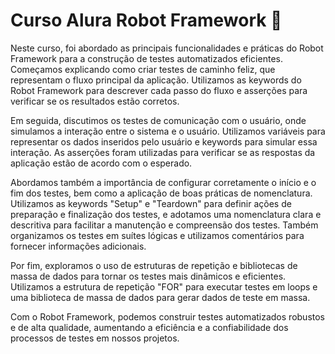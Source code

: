 # Curso Alura Robot Framework 🤖

Neste curso, foi abordado as principais funcionalidades e práticas do Robot Framework para a construção de testes automatizados eficientes. Começamos explicando como criar testes de caminho feliz, que representam o fluxo principal da aplicação. Utilizamos as keywords do Robot Framework para descrever cada passo do fluxo e asserções para verificar se os resultados estão corretos.

Em seguida, discutimos os testes de comunicação com o usuário, onde simulamos a interação entre o sistema e o usuário. Utilizamos variáveis para representar os dados inseridos pelo usuário e keywords para simular essa interação. As asserções foram utilizadas para verificar se as respostas da aplicação estão de acordo com o esperado.

Abordamos também a importância de configurar corretamente o início e o fim dos testes, bem como a aplicação de boas práticas de nomenclatura. Utilizamos as keywords "Setup" e "Teardown" para definir ações de preparação e finalização dos testes, e adotamos uma nomenclatura clara e descritiva para facilitar a manutenção e compreensão dos testes. Também organizamos os testes em suítes lógicas e utilizamos comentários para fornecer informações adicionais.

Por fim, exploramos o uso de estruturas de repetição e bibliotecas de massa de dados para tornar os testes mais dinâmicos e eficientes. Utilizamos a estrutura de repetição "FOR" para executar testes em loops e uma biblioteca de massa de dados para gerar dados de teste em massa.

Com o Robot Framework, podemos construir testes automatizados robustos e de alta qualidade, aumentando a eficiência e a confiabilidade dos processos de testes em nossos projetos.
